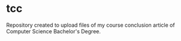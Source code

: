 # tcc
Repository created to upload files of my course conclusion article of Computer Science Bachelor's Degree.
